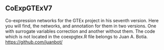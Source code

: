 ## CoExpGTExV7
Co-expression networks for the GTEx project in his seventh version. Here you will find, the networks, and annotation for them in two versions. One with surrogate variables correction and another without them.
The code which is not located in the coexpgtex.R file belongs to Juan A. Botía. https://github.com/juanbot/
